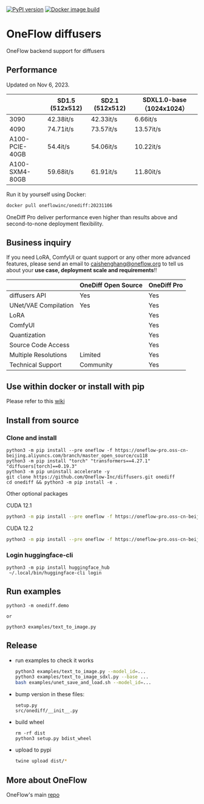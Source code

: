 [![PyPI version](https://badge.fury.io/py/onediff.svg)](https://badge.fury.io/py/onediff)
[![Docker image build](https://github.com/Oneflow-Inc/diffusers/actions/workflows/sd.yml/badge.svg)](https://github.com/Oneflow-Inc/diffusers/actions/workflows/sd.yml)

# OneFlow diffusers

OneFlow backend support for diffusers

## Performance

Updated on Nov 6, 2023.

|                | SD1.5 (512x512) | SD2.1 (512x512) | SDXL1.0-base（1024x1024） |
| -------------- | --------------- | --------------- | ------------------------- |
| 3090           | 42.38it/s       | 42.33it/s       | 6.66it/s                  |
| 4090           | 74.71it/s       | 73.57it/s       | 13.57it/s                 |
| A100-PCIE-40GB | 54.4it/s        | 54.06it/s       | 10.22it/s                 |
| A100-SXM4-80GB | 59.68it/s       | 61.91it/s       | 11.80it/s                 |

Run it by yourself using Docker:

```bash
docker pull oneflowinc/onediff:20231106
```

OneDiff Pro deliver performance even higher than results above and second-to-none deployment flexibility.

## Business inquiry

If you need LoRA, ComfyUI or quant support or any other more advanced features, please send an email to caishenghang@oneflow.org to tell us about your **use case, deployment scale and requirements**!!

|                      | OneDiff Open Source | OneDiff Pro |
| -------------------- | ------------------- | ----------- |
| diffusers API        | Yes                 | Yes         |
| UNet/VAE Compilation | Yes                 | Yes         |
| LoRA                 |                     | Yes         |
| ComfyUI              |                     | Yes         |
| Quantization         |                     | Yes         |
| Source Code Access   |                     | Yes         |
| Multiple Resolutions | Limited             | Yes         |
| Technical Support    | Community           | Yes         |

## Use within docker or install with pip

Please refer to this [wiki](https://github.com/Oneflow-Inc/diffusers/wiki/How-to-Run-OneFlow-Stable-Diffusion)

## Install from source

### Clone and install

```
python3 -m pip install --pre oneflow -f https://oneflow-pro.oss-cn-beijing.aliyuncs.com/branch/master_open_source/cu118
python3 -m pip install "torch" "transformers==4.27.1" "diffusers[torch]==0.19.3"
python3 -m pip uninstall accelerate -y
git clone https://github.com/Oneflow-Inc/diffusers.git onediff
cd onediff && python3 -m pip install -e .
```

Other optional packages

CUDA 12.1

```bash
python3 -m pip install --pre oneflow -f https://oneflow-pro.oss-cn-beijing.aliyuncs.com/branch/master_open_source/cu121
```

CUDA 12.2

```bash
python3 -m pip install --pre oneflow -f https://oneflow-pro.oss-cn-beijing.aliyuncs.com/branch/master_open_source/cu122
```

### Login huggingface-cli

```
python3 -m pip install huggingface_hub
 ~/.local/bin/huggingface-cli login
```

## Run examples

```
python3 -m onediff.demo

or

python3 examples/text_to_image.py
```

## Release

- run examples to check it works

  ```bash
  python3 examples/text_to_image.py --model_id=...
  python3 examples/text_to_image_sdxl.py --base ...
  bash examples/unet_save_and_load.sh --model_id=...
  ```

- bump version in these files:

  ```
  setup.py
  src/onediff/__init__.py
  ```

- build wheel

  ```
  rm -rf dist
  python3 setup.py bdist_wheel
  ```

- upload to pypi

  ```bash
  twine upload dist/*
  ```

## More about OneFlow

OneFlow's main [repo](https://github.com/Oneflow-Inc/oneflow)
